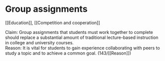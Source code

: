 # Group assignments

[[Education]], [[Competition and cooperation]]

Claim: Group assignments that students must work together to complete should replace a substantial amount of traditional lecture-based instruction in college and university courses.<br>
Reason: It is vital for students to gain experience collaborating with peers to study a topic and to achieve a common goal.
(143/[[Reason]])